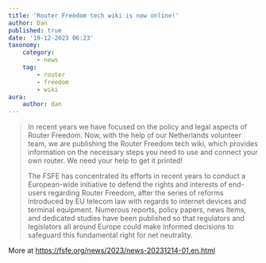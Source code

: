 ```yaml
---
title: 'Router Freedom tech wiki is now online!'
author: Dan
published: true
date: '19-12-2023 06:23'
taxonomy:
    category:
        - news
    tag:
        - router
        - freedom
        - wiki
aura:
    author: dan
---
```


> In recent years we have focused on the policy and legal aspects of Router Freedom. Now, with the help of our Netherlands volunteer team, we are publishing the Router Freedom tech wiki, which provides information on the necessary steps you need to use and connect your own router. We need your help to get it printed!
> 
> The FSFE has concentrated its efforts in recent years to conduct a European-wide initiative to defend the rights and interests of end-users regarding Router Freedom, after the series of reforms introduced by EU telecom law with regards to internet devices and terminal equipment. Numerous reports, policy papers, news items, and dedicated studies have been published so that regulators and legislators all around Europe could make informed decisions to safeguard this fundamental right for net neutrality.

More at https://fsfe.org/news/2023/news-20231214-01.en.html
